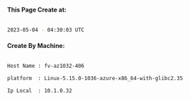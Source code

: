 
   
#### This Page Create at:

```bash

2023-05-04 - 04:30:03 UTC

```

#### Create By Machine:

```bash

Host Name : fv-az1032-406

platform  : Linux-5.15.0-1036-azure-x86_64-with-glibc2.35

Ip Local  : 10.1.0.32

```

